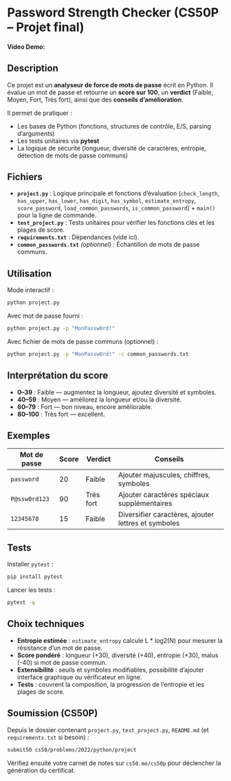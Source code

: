 # Password Strength Checker (CS50P – Projet final)

#### Video Demo: <URL ICI>

## Description

Ce projet est un **analyseur de force de mots de passe** écrit en Python. Il évalue un mot de passe et retourne un **score sur 100**, un **verdict** (Faible, Moyen, Fort, Très fort), ainsi que des **conseils d’amélioration**.

Il permet de pratiquer :

* Les bases de Python (fonctions, structures de contrôle, E/S, parsing d’arguments)
* Les tests unitaires via **pytest**
* La logique de sécurité (longueur, diversité de caractères, entropie, détection de mots de passe communs)

## Fichiers

* **`project.py`** : Logique principale et fonctions d’évaluation (`check_length`, `has_upper`, `has_lower`, `has_digit`, `has_symbol`, `estimate_entropy`, `score_password`, `load_common_passwords`, `is_common_password`) + `main()` pour la ligne de commande.
* **`test_project.py`** : Tests unitaires pour vérifier les fonctions clés et les plages de score.
* **`requirements.txt`** : Dépendances (vide ici).
* **`common_passwords.txt`** *(optionnel)* : Échantillon de mots de passe communs.

## Utilisation

Mode interactif :

```bash
python project.py
```

Avec mot de passe fourni :

```bash
python project.py -p "MonPassw0rd!"
```

Avec fichier de mots de passe communs (optionnel) :

```bash
python project.py -p "MonPassw0rd!" -c common_passwords.txt
```

## Interprétation du score

* **0–39** : Faible — augmentez la longueur, ajoutez diversité et symboles.
* **40–59** : Moyen — améliorez la longueur et/ou la diversité.
* **60–79** : Fort — bon niveau, encore améliorable.
* **80–100** : Très fort — excellent.

## Exemples

| Mot de passe  | Score | Verdict   | Conseils                                            |
| ------------- | ----- | --------- | --------------------------------------------------- |
| `password`    | 20    | Faible    | Ajouter majuscules, chiffres, symboles              |
| `P@ssw0rd123` | 90    | Très fort | Ajouter caractères spéciaux supplémentaires         |
| `12345678`    | 15    | Faible    | Diversifier caractères, ajouter lettres et symboles |

## Tests

Installer `pytest` :

```bash
pip install pytest
```

Lancer les tests :

```bash
pytest -q
```

## Choix techniques

* **Entropie estimée** : `estimate_entropy` calcule L \* log2(N) pour mesurer la résistance d’un mot de passe.
* **Score pondéré** : longueur (+30), diversité (+40), entropie (+30), malus (-40) si mot de passe commun.
* **Extensibilité** : seuils et symboles modifiables, possibilité d’ajouter interface graphique ou vérificateur en ligne.
* **Tests** : couvrent la composition, la progression de l’entropie et les plages de score.

## Soumission (CS50P)

Depuis le dossier contenant `project.py`, `test_project.py`, `README.md` (et `requirements.txt` si besoin) :

```bash
submit50 cs50/problems/2022/python/project
```

Vérifiez ensuite votre carnet de notes sur `cs50.me/cs50p` pour déclencher la génération du certificat.
